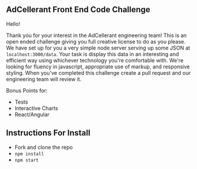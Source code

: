 AdCellerant Front End Code Challenge
------------------------------------

Hello!

Thank you for your interest in the AdCellerant engineering team! This is an open ended challenge
giving you full creative license to do as you please. We have set up for you a very simple node
server serving up some JSON at `localhost:3000/data`. Your task is display this data in an interesting
and efficient way using whichever technology you're comfortable with. We're looking for fluency in javascript,
appropriate use of markup, and responsive styling. When you've completed this challenge create a pull request and our engineering team will review it.


Bonus Points for:

- Tests
- Interactive Charts
- React/Angular

Instructions For Install
------------------------
- Fork and clone the repo
- `npm install`
- `npm start`


